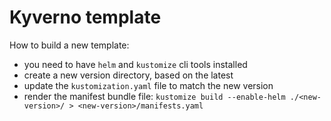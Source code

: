 # Kyverno template 

How to build a new template:
- you need to have `helm` and `kustomize` cli tools installed
- create a new version directory, based on the latest
- update the `kustomization.yaml` file to match the new version
- render the manifest bundle file: `kustomize build --enable-helm ./<new-version>/ > <new-version>/manifests.yaml`
